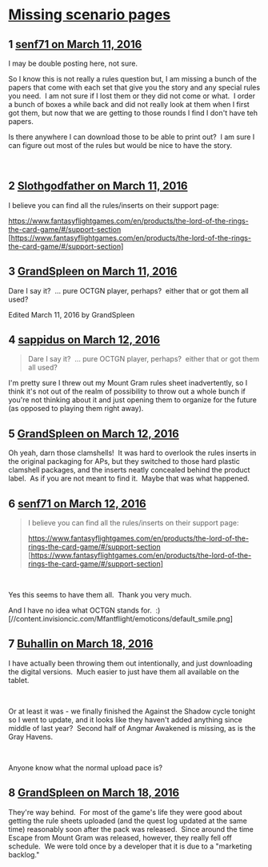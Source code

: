 # [Missing scenario pages](https://community.fantasyflightgames.com/topic/205166-missing-scenario-pages/)

## 1 [senf71 on March 11, 2016](https://community.fantasyflightgames.com/topic/205166-missing-scenario-pages/?do=findComment&comment=2095506)

I may be double posting here, not sure.

So I know this is not really a rules question but, I am missing a bunch of the papers that come with each set that give you the story and any special rules you need.  I am not sure if I lost them or they did not come or what.  I order a bunch of boxes a while back and did not really look at them when I first got them, but now that we are getting to those rounds I find I don't have teh papers.  

Is there anywhere I can download those to be able to print out?  I am sure I can figure out most of the rules but would be nice to have the story.

 

## 2 [Slothgodfather on March 11, 2016](https://community.fantasyflightgames.com/topic/205166-missing-scenario-pages/?do=findComment&comment=2096555)

I believe you can find all the rules/inserts on their support page:

https://www.fantasyflightgames.com/en/products/the-lord-of-the-rings-the-card-game/#/support-section [https://www.fantasyflightgames.com/en/products/the-lord-of-the-rings-the-card-game/#/support-section]

## 3 [GrandSpleen on March 11, 2016](https://community.fantasyflightgames.com/topic/205166-missing-scenario-pages/?do=findComment&comment=2097010)

Dare I say it?  ... pure OCTGN player, perhaps?  either that or got them all used?

Edited March 11, 2016 by GrandSpleen

## 4 [sappidus on March 12, 2016](https://community.fantasyflightgames.com/topic/205166-missing-scenario-pages/?do=findComment&comment=2097143)

> Dare I say it?  ... pure OCTGN player, perhaps?  either that or got them all used?

I'm pretty sure I threw out my Mount Gram rules sheet inadvertently, so I think it's not out of the realm of possibility to throw out a whole bunch if you're not thinking about it and just opening them to organize for the future (as opposed to playing them right away).

## 5 [GrandSpleen on March 12, 2016](https://community.fantasyflightgames.com/topic/205166-missing-scenario-pages/?do=findComment&comment=2097338)

Oh yeah, darn those clamshells!  It was hard to overlook the rules inserts in the original packaging for APs, but they switched to those hard plastic clamshell packages, and the inserts neatly concealed behind the product label.  As if you are not meant to find it.  Maybe that was what happened.

## 6 [senf71 on March 12, 2016](https://community.fantasyflightgames.com/topic/205166-missing-scenario-pages/?do=findComment&comment=2097884)

> I believe you can find all the rules/inserts on their support page:
> 
> https://www.fantasyflightgames.com/en/products/the-lord-of-the-rings-the-card-game/#/support-section [https://www.fantasyflightgames.com/en/products/the-lord-of-the-rings-the-card-game/#/support-section]

 

Yes this seems to have them all.  Thank you very much.  

And I have no idea what OCTGN stands for.  :) [//content.invisioncic.com/Mfantflight/emoticons/default_smile.png]

## 7 [Buhallin on March 18, 2016](https://community.fantasyflightgames.com/topic/205166-missing-scenario-pages/?do=findComment&comment=2109898)

I have actually been throwing them out intentionally, and just downloading the digital versions.  Much easier to just have them all available on the tablet.

 

Or at least it was - we finally finished the Against the Shadow cycle tonight so I went to update, and it looks like they haven't added anything since middle of last year?  Second half of Angmar Awakened is missing, as is the Gray Havens.

 

Anyone know what the normal upload pace is?

## 8 [GrandSpleen on March 18, 2016](https://community.fantasyflightgames.com/topic/205166-missing-scenario-pages/?do=findComment&comment=2110388)

They're way behind.  For most of the game's life they were good about getting the rule sheets uploaded (and the quest log updated at the same time) reasonably soon after the pack was released.  Since around the time Escape from Mount Gram was released, however, they really fell off schedule.  We were told once by a developer that it is due to a "marketing backlog."


